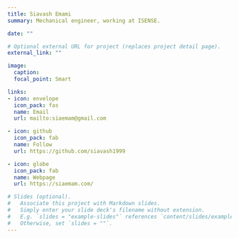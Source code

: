 ```yaml
---
title: Siavash Emami
summary: Mechanical engineer, working at ISENSE.

date: ""

# Optional external URL for project (replaces project detail page).
external_link: ""

image:
  caption:
  focal_point: Smart

links:
- icon: envelope
  icon_pack: fas
  name: Email
  url: mailto:siaemam@gmail.com

- icon: github
  icon_pack: fab
  name: Follow
  url: https://github.com/siavash1999

- icon: globe
  icon_pack: fab
  name: Webpage
  url: https://siaemam.com/

# Slides (optional).
#   Associate this project with Markdown slides.
#   Simply enter your slide deck's filename without extension.
#   E.g. `slides = "example-slides"` references `content/slides/example-slides.md`.
#   Otherwise, set `slides = ""`.
---
```

